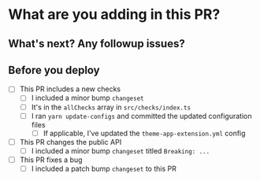 # What are you adding in this PR?

<!-- Describe your changes. Provide enough context so that someone new can understand the 'why' behind this change. -->
<!-- Remember to use `fixes` or `solves` keywords to close issues automatically (https://help.github.com/articles/closing-issues-using-keywords/). -->

## What's next? Any followup issues?

<!-- Outline follow up tasks with links to issues so they're tracked. -->

## Before you deploy

<!-- If a checklist is not applicable, you can delete it. -->

<!-- Include this check when updating anything within packages/theme-check-* -->
- [ ] This PR includes a new checks
  - [ ] I included a minor bump `changeset`
  - [ ] It's in the `allChecks` array in `src/checks/index.ts`
  - [ ] I ran `yarn update-configs` and committed the updated configuration files
    <!-- It might be that a check doesn't make sense in a theme-app-extension context -->
    <!-- When that happens, the check's config should be updated/overridden in the theme-app-extension config -->
    <!-- see packages/node/configs/theme-app-extension.yml -->
    - [ ] If applicable, I've updated the `theme-app-extension.yml` config

- [ ] This PR changes the public API
  - [ ] I included a minor bump `changeset` titled `Breaking: ...`

- [ ] This PR fixes a bug
  - [ ] I included a patch bump `changeset` to this PR
